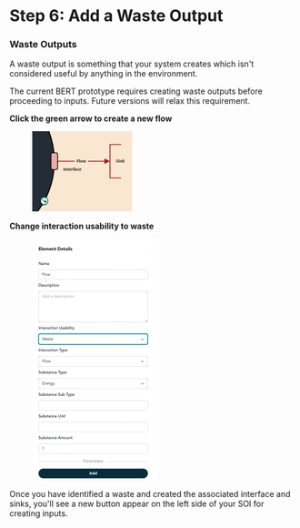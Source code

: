# Step 6: Add a Waste Output

### Waste Outputs

A waste output is something that your system creates which isn't considered useful by anything in the environment.&#x20;

The current BERT prototype requires creating waste outputs before proceeding to inputs. Future versions will relax this requirement.

**Click the green arrow to create a new flow**

<figure><img src="../../.gitbook/assets/waste1.png" alt="" width="176"><figcaption></figcaption></figure>

**Change interaction usability to waste**

<figure><img src="../../.gitbook/assets/waste2.png" alt="" width="223"><figcaption></figcaption></figure>

Once you have identified a waste and created the associated interface and sinks, you'll see a new button appear on the left side of your SOI for creating inputs.&#x20;

